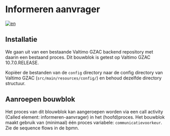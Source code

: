# Informeren aanvrager
[![en](https://img.shields.io/badge/lang-en-red.svg)](https://github.com/generiekzaakafhandelcomponent/Basisprocessen/blob/feature/generieke-zaak/README.md)

## Installatie
We gaan uit van een bestaande Valtimo GZAC backend repository met daarin een bestaand proces. Dit bouwblok is getest op Valtimo GZAC 10.7.0.RELEASE.

Kopiëer de bestanden van de `config` directory naar de config directory van Valtimo GZAC (`src/main/resources/config/`)
en behoud dezelfde directory structuur.


## Aanroepen bouwblok

Het proces van dit blouwblok kan aangeroepen worden via een call activity (Called element: informeren-aanvrager) in het (hoofd)proces.
Het bouwblok maakt gebruik van (minimaal) één proces variabele: `communicatievoorkeur`. Zie de sequence flows in de bpmn.

